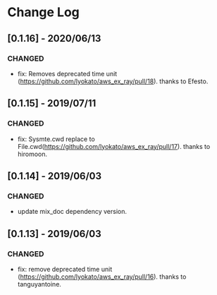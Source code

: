 # Change Log

## [0.1.16] - 2020/06/13

### CHANGED

- fix: Removes deprecated time unit (https://github.com/lyokato/aws_ex_ray/pull/18). thanks to Efesto.

## [0.1.15] - 2019/07/11

### CHANGED

- fix: Sysmte.cwd replace to File.cwd(https://github.com/lyokato/aws_ex_ray/pull/17). thanks to hiromoon.

## [0.1.14] - 2019/06/03

### CHANGED

- update mix_doc dependency version.


## [0.1.13] - 2019/06/03

### CHANGED

- fix: remove deprecated time unit (https://github.com/lyokato/aws_ex_ray/pull/16). thanks to tanguyantoine.

